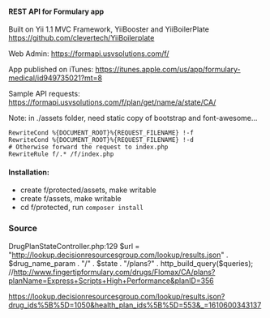 #### REST API for Formulary app

Built on Yii 1.1 MVC Framework, YiiBooster and YiiBoilerPlate https://github.com/clevertech/YiiBoilerplate

Web Admin: https://formapi.usvsolutions.com/f/

App published on iTunes: https://itunes.apple.com/us/app/formulary-medical/id949735021?mt=8

Sample API requests:
https://formapi.usvsolutions.com/f/plan/get/name/a/state/CA/

Note: in ./assets folder, need static copy of bootstrap and font-awesome...

    RewriteCond %{DOCUMENT_ROOT}%{REQUEST_FILENAME} !-f
    RewriteCond %{DOCUMENT_ROOT}%{REQUEST_FILENAME} !-d
    # Otherwise forward the request to index.php
    RewriteRule f/.* /f/index.php

#### Installation:
- create f/protected/assets, make writable
- create f/assets, make writable
- cd f/protected, run `composer install`

### Source
DrugPlanStateController.php:129
$url = "http://lookup.decisionresourcesgroup.com/lookup/results.json" . $drug_name_param . "/" . $state . "/plans?" . http_build_query($queries); //http://www.fingertipformulary.com/drugs/Flomax/CA/plans?planName=Express+Scripts+High+Performance&planID=356

https://lookup.decisionresourcesgroup.com/lookup/results.json?drug_ids%5B%5D=1050&health_plan_ids%5B%5D=553&_=1610600343137

